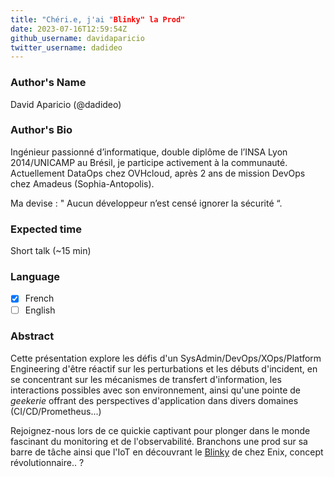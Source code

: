 ```yaml
---
title: "Chéri.e, j'ai "Blinky" la Prod"
date: 2023-07-16T12:59:54Z
github_username: davidaparicio
twitter_username: dadideo
---
```

### Author's Name

David Aparicio (@dadideo)

### Author's Bio

Ingénieur passionné d’informatique, double diplôme de l’INSA Lyon 2014/UNICAMP au Brésil, je participe activement à la communauté. Actuellement DataOps chez OVHcloud, après 2 ans de mission DevOps chez Amadeus (Sophia-Antopolis).

Ma devise : " Aucun développeur n’est censé ignorer la sécurité “.

### Expected time

Short talk (~15 min)

### Language

- [X] French
- [ ] English

### Abstract

Cette présentation explore les défis d'un SysAdmin/DevOps/XOps/Platform Engineering d'être réactif sur les perturbations et les débuts d'incident, en se concentrant sur les mécanismes de transfert d'information, les interactions possibles avec son environnement, ainsi qu'une pointe de _geekerie_ offrant des perspectives d'application dans divers domaines (CI/CD/Prometheus...)

Rejoignez-nous lors de ce quickie captivant pour plonger dans le monde fascinant du monitoring et de l'observabilité. Branchons une prod sur sa barre de tâche ainsi que l'IoT en découvrant le [Blinky](https://www.getblinky.io/) de chez Enix, concept révolutionnaire.. ?

